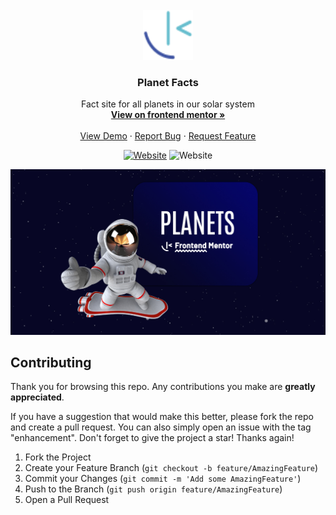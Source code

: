 <div id="top"></div>

<!-- PROJECT LOGO -->
<br />
<div align="center">
  <a href="https://www.frontendmentor.io/profile/Yazdun">
    <img src="./src/assets/fem.svg" alt="Logo" width="80" height="80">
  </a>

<h3 align="center">Planet Facts</h3>

  <p align="center">
    Fact site for all planets in our solar system
    <br />
    <a href="https://www.frontendmentor.io/solutions/planet-facts-react-and-framer-motion-xsXBSXvf5t"><strong>View on frontend mentor »</strong></a>
    <br />
    <br />
    <a href="https://femplanet.vercel.app/earth/overview">View Demo</a>
    ·
    <a href="https://github.com/Yazdun/react-planet-facts/issues">Report Bug</a>
    ·
    <a href="https://github.com/Yazdun/react-planet-facts/issues">Request Feature</a>
  </p>

[![Website](https://img.shields.io/website?down_color=critical&down_message=down&label=vercel&logo=vercel&style=for-the-badge&up_color=brightengreen&up_message=active&url=https%3A%2F%2Ffemplanets.vercel.app/earth/overview/%2F)](LIVE)
![Website](https://img.shields.io/website?down_color=orange&down_message=INTERMEDIATE&label=difficulty&logo=frontendmentor&style=for-the-badge&up_color=orange&up_message=INTERMEDIATE&url=https%3A%2F%2Fwww.frontendmentor.io%2F)

</div>

![Preview of the solution](./public/cover.jpg)

## Contributing

Thank you for browsing this repo. Any contributions you make are **greatly
appreciated**.

If you have a suggestion that would make this better, please fork the repo and
create a pull request. You can also simply open an issue with the tag
"enhancement". Don't forget to give the project a star! Thanks again!

1. Fork the Project
2. Create your Feature Branch (`git checkout -b feature/AmazingFeature`)
3. Commit your Changes (`git commit -m 'Add some AmazingFeature'`)
4. Push to the Branch (`git push origin feature/AmazingFeature`)
5. Open a Pull Request
